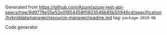 Generated from https://github.com/Azure/azure-rest-api-specs/tree/9d9778e55e52e0f854458f0803546b85b50946cd/specification/hybriddatamanager/resource-manager/readme.md tag: `package-2019-06`

Code generator 


